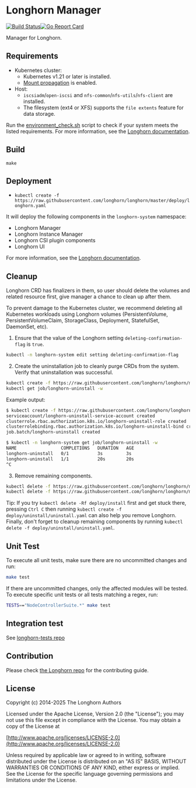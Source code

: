 Longhorn Manager
========
[![Build Status](https://github.com/longhorn/longhorn-manager/actions/workflows/build.yml/badge.svg)](https://github.com/longhorn/longhorn-manager/actions/workflows/build.yml)[![Go Report Card](https://goreportcard.com/badge/github.com/rancher/longhorn-manager)](https://goreportcard.com/report/github.com/rancher/longhorn-manager)

Manager for Longhorn.

## Requirements

- Kubernetes cluster:
  - Kubernetes v1.21 or later is installed.
  - [Mount propagation](https://kubernetes-csi.github.io/docs/deploying.html#enabling-mount-propagation) is enabled.
- Host:
  - `iscsiadm`/`open-iscsi` and `nfs-common`/`nfs-utils`/`nfs-client` are installed.
  - The filesystem (ext4 or XFS) supports the `file extents` feature for data storage.

Run the [environment_check.sh](https://raw.githubusercontent.com/longhorn/longhorn/master/scripts/environment_check.sh) script to check if your system meets the listed requirements. For more information, see the [Longhorn documentation](https://longhorn.io/docs/latest/deploy/install/#installation-requirements).

## Build

`make`

## Deployment

- `kubectl create -f https://raw.githubusercontent.com/longhorn/longhorn/master/deploy/longhorn.yaml`

It will deploy the following components in the `longhorn-system` namespace:

- Longhorn Manager
- Longhorn Instance Manager
- Longhorn CSI plugin components
- Longhorn UI

For more information, see the [Longhorn documentation](https://longhorn.io/docs/latest/deploy/install/).

## Cleanup

Longhorn CRD has finalizers in them, so user should delete the volumes and related resource first, give manager a chance to clean up after them.

To prevent damage to the Kubernetes cluster, we recommend deleting all Kubernetes workloads using Longhorn volumes (PersistentVolume, PersistentVolumeClaim, StorageClass, Deployment, StatefulSet, DaemonSet, etc).

1. Ensure that the value of the Longhorn setting `deleting-confirmation-flag` is `true`.

```bash
kubectl -n longhorn-system edit setting deleting-confirmation-flag
```

2. Create the uninstallation job to cleanly purge CRDs from the system. Verify that uninstallation was successful.

```bash
kubectl create -f https://raw.githubusercontent.com/longhorn/longhorn/master/uninstall/uninstall.yaml
kubectl get job/longhorn-uninstall -w
```

Example output:

```bash
$ kubectl create -f https://raw.githubusercontent.com/longhorn/longhorn/master/uninstall/uninstall.yaml
serviceaccount/longhorn-uninstall-service-account created
clusterrole.rbac.authorization.k8s.io/longhorn-uninstall-role created
clusterrolebinding.rbac.authorization.k8s.io/longhorn-uninstall-bind created
job.batch/longhorn-uninstall created

$ kubectl -n longhorn-system get job/longhorn-uninstall -w
NAME                 COMPLETIONS   DURATION   AGE
longhorn-uninstall   0/1           3s         3s
longhorn-uninstall   1/1           20s        20s
^C
```

3. Remove remaining components.

```bash
kubectl delete -f https://raw.githubusercontent.com/longhorn/longhorn/master/uninstall/uninstall.yaml
kubectl delete -f https://raw.githubusercontent.com/longhorn/longhorn/master/deploy/longhorn.yaml

```

Tip: If you try `kubectl delete -Rf deploy/install` first and get stuck there, pressing `Ctrl C` then running `kubectl create -f deploy/uninstall/uninstall.yaml` can also help you remove Longhorn. Finally, don't forget to cleanup remaining components by running `kubectl delete -f deploy/uninstall/uninstall.yaml`.

## Unit Test

To execute all unit tests, make sure there are no uncommitted changes and run:

```bash
make test
```

If there are uncommitted changes, only the affected modules will be tested.
To execute specific unit tests or all tests matching a regex, run:

```bash
TESTS=="NodeControllerSuite.*" make test
```

## Integration test

See [longhorn-tests repo](https://github.com/rancher/longhorn-tests/tree/master/manager/integration)

## Contribution

Please check [the Longhorn repo](https://github.com/longhorn/longhorn#community) for the contributing guide.

## License

Copyright (c) 2014-2025 The Longhorn Authors

Licensed under the Apache License, Version 2.0 (the "License");
you may not use this file except in compliance with the License.
You may obtain a copy of the License at

[http://www.apache.org/licenses/LICENSE-2.0](http://www.apache.org/licenses/LICENSE-2.0)

Unless required by applicable law or agreed to in writing, software
distributed under the License is distributed on an "AS IS" BASIS,
WITHOUT WARRANTIES OR CONDITIONS OF ANY KIND, either express or implied.
See the License for the specific language governing permissions and
limitations under the License.
